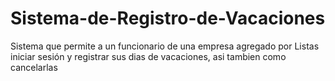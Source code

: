 # Sistema-de-Registro-de-Vacaciones
Sistema que permite a un funcionario de una empresa agregado por Listas iniciar sesión y registrar sus dias de vacaciones, asi tambien como cancelarlas


